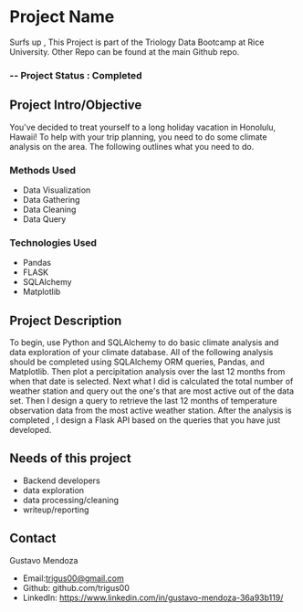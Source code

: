 # Project Name 
Surfs up , This Project is part of the Triology Data Bootcamp at Rice University. Other Repo can be found at the main Github repo. 
### -- Project Status : Completed 

## Project Intro/Objective 
You've decided to treat yourself to a long holiday vacation in Honolulu, Hawaii! To help with your trip planning, you need to do some climate analysis on the area. The following outlines what you need to do.

### Methods Used 
* Data Visualization
* Data Gathering 
* Data Cleaning 
* Data Query 

### Technologies Used 
* Pandas
* FLASK 
* SQLAlchemy
* Matplotlib 


## Project Description 
To begin, use Python and SQLAlchemy to do basic climate analysis and data exploration of your climate database. All of the following analysis should be completed using SQLAlchemy ORM queries, Pandas, and Matplotlib. Then plot a percipitation analysis over the last 12 months from when that date is selected. Next what I did is calculated the total number of weather station and query out the one's that are most active out of the data set. Then I design a query to retrieve the last 12 months of temperature observation data from the most active weather station. After the analysis is completed , I design a Flask API based on the queries that you have just developed.



## Needs of this project
- Backend developers 
- data exploration
- data processing/cleaning
- writeup/reporting

## Contact
Gustavo Mendoza 
* Email:trigus00@gmail.com
* Github: github.com/trigus00
* LinkedIn: https://www.linkedin.com/in/gustavo-mendoza-36a93b119/
